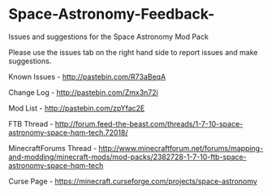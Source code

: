 # Space-Astronomy-Feedback-
Issues and suggestions for the Space Astronomy Mod Pack

Please use the issues tab on the right hand side to report issues and make suggestions.

Known Issues - http://pastebin.com/R73aBeqA

Change Log - http://pastebin.com/Zmx3n72i

Mod List - http://pastebin.com/zpYfac2E

FTB Thread - http://forum.feed-the-beast.com/threads/1-7-10-space-astronomy-space-hqm-tech.72018/

MinecraftForums Thread - http://www.minecraftforum.net/forums/mapping-and-modding/minecraft-mods/mod-packs/2382728-1-7-10-ftb-space-astronomy-space-hqm-tech

Curse Page - https://minecraft.curseforge.com/projects/space-astronomy
